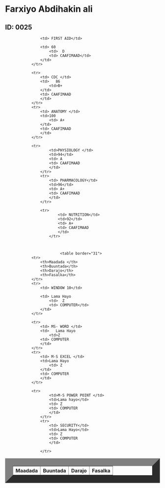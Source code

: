 
<html>
    <title> Natiijo</title>
    <head>
        <link rel="stylesheet" href="table.css"/>
        <body>  
            <h1> Farxiyo Abdihakin ali</h1>
            <h2> ID: 0025</h2>
            <table border="25">
                <tr>
                    <th>Maadada </th>
                    <th>Buuntada</th>
                    <th>Darajo</th>
                    <th>Fasalka</th>
                </tr>
                
                    <td> FIRST AID</td>
                   
                    <td> 60
                        <td>  D
                        <td> CAAFIMAAD</td>
                    </td>
                </tr>
            
                <tr>
                    <td> CDC </td>
                    <td>   86
                        <td>B+  
                    </td>
                    <td> CAAFIMAAD
                    </td>
                </tr>
                <tr>
                    <td> ANATOMY </td>
                    <td>100 
                        <td> A+
                    </td>
                    <td> CAAFIMAAD
                    </td>
                </tr>
               
                <tr>
                        <td>PHYSIOLOGY </td>
                        <td>94</td>
                        <td> A
                        <td> CAAFIMAAD
                        </td>
                    </tr>
                    <tr>
                        <td> PHARMACOLOGY</td>
                        <td>96</td>
                        <td> A+
                        <td> CAAFIMAAD
                        </td>
                    </tr>
                    
                    <tr>
                            <td> NUTRITION</td>
                            <td>92</td>
                            <td> A+
                            <td> CAAFIMAAD
                            </td> 
                        </tr>    
                       
                           

                             <table border="31">
                <tr>
                    <th>Maadada </th>
                    <th>Buuntada</th>
                    <th>Darajo</th>
                    <th>Fasalka</th>
                </tr>
                <tr>
                    <td> WINDOW 10</td>
                   
                    <td> Lama Hayo
                        <td>  Z
                        <td> COMPUTER</td>
                    </td>
                </tr>
            
                <tr>
                    <td> MS- WORD </td>
                    <td>   Lama Hayo
                        <td>Z
                    <td> COMPUTER
                    </td>
                </tr>
                <tr>
                    <td> M-S EXCEL </td>
                    <td>Lama Hayo  
                        <td> Z
                    </td>
                    <td> COMPUTER
                    </td>
                </tr>
               
                <tr>
                        <td>M-S POWER POINT </td>
                        <td>Lama hayo</td>
                        <td> Z
                        <td> COMPUTER
                        </td>
                    </tr>
                    <tr>
                        <td> SECURITY</td>
                        <td>Lama Hayo</td>
                        <td> Z
                        <td> COMPUTER
                        </td>
                   
                    </tr>
